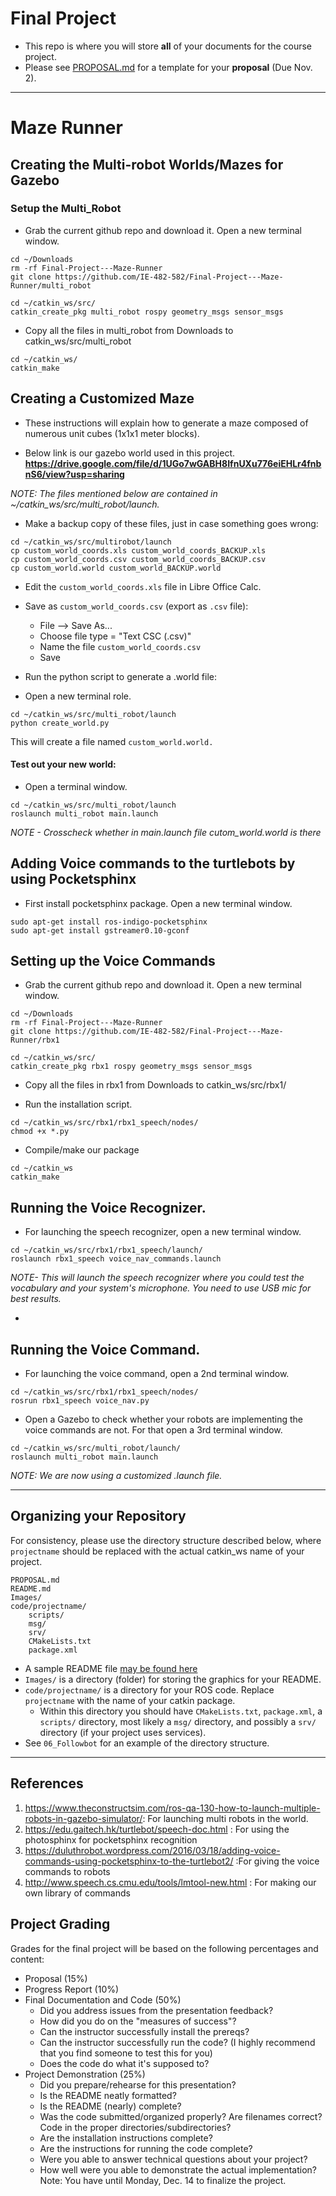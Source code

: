 
# Final Project

- This repo is where you will store **all** of your documents for the course project.
- Please see [PROPOSAL.md](PROPOSAL.md) for a template for your **proposal** (Due Nov. 2).

---
# Maze Runner
## Creating the Multi-robot Worlds/Mazes for Gazebo
### Setup the Multi_Robot

- Grab the current github repo and download it. Open a new terminal window.

```
cd ~/Downloads
rm -rf Final-Project---Maze-Runner
git clone https://github.com/IE-482-582/Final-Project---Maze-Runner/multi_robot
```

```
cd ~/catkin_ws/src/
catkin_create_pkg multi_robot rospy geometry_msgs sensor_msgs
```

- Copy all the files in multi_robot from Downloads to catkin_ws/src/multi_robot

```
cd ~/catkin_ws/
catkin_make
```

## Creating a Customized Maze
- These instructions will explain how to generate a maze composed of numerous unit cubes (1x1x1 meter blocks).

- Below link is our gazebo world used in this project.
**https://drive.google.com/file/d/1UGo7wGABH8IfnUXu776eiEHLr4fnbnS6/view?usp=sharing**

*NOTE: The files mentioned below are contained in ~/catkin_ws/src/multi_robot/launch.*

-  Make a backup copy of these files, just in case something goes wrong:
```
cd ~/catkin_ws/src/multirobot/launch
cp custom_world_coords.xls custom_world_coords_BACKUP.xls
cp custom_world_coords.csv custom_world_coords_BACKUP.csv
cp custom_world.world custom_world_BACKUP.world
```

-  Edit the ``` custom_world_coords.xls ``` file in Libre Office Calc.

-  Save as ``` custom_world_coords.csv ``` (export as ```.csv``` file):

	- File --> Save As...
  	- Choose file type = "Text CSC (.csv)"
	- Name the file ```custom_world_coords.csv```
	- Save
	
-  Run the python script to generate a .world file:
- Open a new terminal role.
```
cd ~/catkin_ws/src/multi_robot/launch
python create_world.py
```
This will create a file named ```custom_world.world.```

#### Test out your new world:
- Open a terminal window.

```
cd ~/catkin_ws/src/multi_robot/launch
roslaunch multi_robot main.launch
```
*NOTE - Crosscheck whether in main.launch file cutom_world.world is there*
## Adding Voice commands to the turtlebots by using Pocketsphinx

- First install pocketsphinx package. Open a new terminal window.
```
sudo apt-get install ros-indigo-pocketsphinx
sudo apt-get install gstreamer0.10-gconf
```
## Setting up the Voice Commands

- Grab the current github repo and download it. Open a new terminal window.

```
cd ~/Downloads
rm -rf Final-Project---Maze-Runner
git clone https://github.com/IE-482-582/Final-Project---Maze-Runner/rbx1
```

```
cd ~/catkin_ws/src/
catkin_create_pkg rbx1 rospy geometry_msgs sensor_msgs
```

- Copy all the files in rbx1 from Downloads to catkin_ws/src/rbx1/

- Run the installation script. 
```
cd ~/catkin_ws/src/rbx1/rbx1_speech/nodes/
chmod +x *.py
```
- Compile/make our package
```
cd ~/catkin_ws
catkin_make
```
## Running the Voice Recognizer.

- For launching the speech recognizer, open a new terminal window.

```
cd ~/catkin_ws/src/rbx1/rbx1_speech/launch/
roslaunch rbx1_speech voice_nav_commands.launch
```
*NOTE- This will launch the speech recognizer where you could test the vocabulary and your system's microphone. You need to use USB mic for best results.*

-

## Running the Voice Command.

- For launching the voice command, open a 2nd terminal window.

```
cd ~/catkin_ws/src/rbx1/rbx1_speech/nodes/
rosrun rbx1_speech voice_nav.py
```
- Open a Gazebo to check whether your robots are implementing the voice commands are not. For that open a 3rd terminal window.

```
cd ~/catkin_ws/src/multi_robot/launch/
roslaunch multi_robot main.launch
```
*NOTE: We are now using a customized .launch file.*

---

## Organizing your Repository
For consistency, please use the directory structure described below, where `projectname` should be replaced with the actual catkin_ws name of your project.
	
```
PROPOSAL.md
README.md
Images/	
code/projectname/	
	scripts/
	msg/
	srv/
	CMakeLists.txt
	package.xml
```		

- A sample README file [may be found here](README_template.md)
- `Images/` is a directory (folder) for storing the graphics for your README.
- `code/projectname/` is a directory for your ROS code.  Replace `projectname` with the name of your catkin package.
	- Within this directory you should have `CMakeLists.txt`, `package.xml`, a `scripts/` directory, most likely a `msg/` directory, and possibly a `srv/` directory (if your project uses services).  
- See `06_Followbot` for an example of the directory structure.


---
## References
1. https://www.theconstructsim.com/ros-qa-130-how-to-launch-multiple-robots-in-gazebo-simulator/: For launching multi robots in the world.
2. https://edu.gaitech.hk/turtlebot/speech-doc.html : For using the photosphinx for pocketsphinx recognition
3. https://duluthrobot.wordpress.com/2016/03/18/adding-voice-commands-using-pocketsphinx-to-the-turtlebot2/ :For giving the voice commands to robots
4. http://www.speech.cs.cmu.edu/tools/lmtool-new.html : For making our own library of commands


## Project Grading

Grades for the final project will be based on the following percentages and content:

- Proposal (15%)
- Progress Report (10%)
- Final Documentation and Code (50%)
	- Did you address issues from the presentation feedback?
	- How did you do on the "measures of success"?
	- Can the instructor successfully install the prereqs?
	- Can the instructor successfully run the code?  (I highly recommend that you find someone to test this for you)
	- Does the code do what it's supposed to?
- Project Demonstration (25%)
	- Did you prepare/rehearse for this presentation?
	- Is the README neatly formatted?
	- Is the README (nearly) complete?
	- Was the code submitted/organized properly?  Are filenames correct?  Code in the proper directories/subdirectories?
	- Are the installation instructions complete?
	- Are the instructions for running the code complete?
	- Were you able to answer technical questions about your project?
	- How well were you able to demonstrate the actual implementation?  Note: You have until Monday, Dec. 14 to finalize the project.
